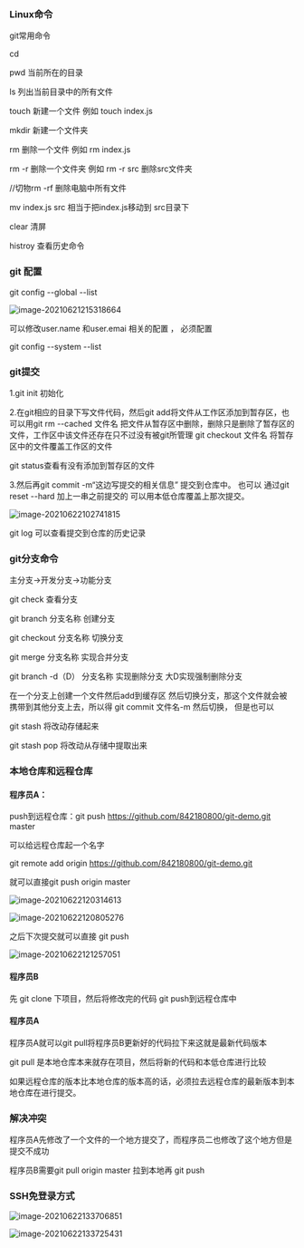 ### Linux命令

git常用命令

cd 

pwd   当前所在的目录

ls 列出当前目录中的所有文件

touch 新建一个文件 例如 touch index.js

mkdir 新建一个文件夹

rm 删除一个文件 例如 rm index.js

rm -r 删除一个文件夹 例如 rm -r src 删除src文件夹

//切物rm -rf 删除电脑中所有文件

mv index.js src 相当于把index.js移动到 src目录下

clear 清屏

histroy 查看历史命令



### git 配置

git config --global --list



![image-20210621215318664](C:\Users\Administrator\AppData\Roaming\Typora\typora-user-images\image-20210621215318664.png)

可以修改user.name 和user.emai 相关的配置 ， 必须配置

git config --system --list

### git提交

1.git init 初始化

2.在git相应的目录下写文件代码，然后git add将文件从工作区添加到暂存区，也可以用git rm --cached 文件名   把文件从暂存区中删除，删除只是删除了暂存区的文件，工作区中该文件还存在只不过没有被git所管理 git checkout 文件名 将暂存区中的文件覆盖工作区的文件

git status查看有没有添加到暂存区的文件

 3.然后再git commit -m“这边写提交的相关信息” 提交到仓库中。  也可以 通过git reset --hard  加上一串之前提交的   可以用本低仓库覆盖上那次提交。 

 ![image-20210622102741815](C:\Users\Administrator\AppData\Roaming\Typora\typora-user-images\image-20210622102741815.png)

git log 可以查看提交到仓库的历史记录

### git分支命令

主分支->开发分支->功能分支

git check 查看分支

git branch 分支名称  创建分支

git checkout 分支名称 切换分支

git merge 分支名称 实现合并分支

git branch -d（D） 分支名称 实现删除分支 大D实现强制删除分支

在一个分支上创建一个文件然后add到缓存区 然后切换分支，那这个文件就会被携带到其他分支上去，所以得 git commit 文件名-m 然后切换， 但是也可以 

git stash 将改动存储起来

git stash pop 将改动从存储中提取出来



### 本地仓库和远程仓库

#### 程序员A：

push到远程仓库：git push https://github.com/842180800/git-demo.git master

可以给远程仓库起一个名字  

git remote add origin https://github.com/842180800/git-demo.git

就可以直接git push origin master

![image-20210622120314613](C:\Users\Administrator\AppData\Roaming\Typora\typora-user-images\image-20210622120314613.png)

![image-20210622120805276](C:\Users\Administrator\AppData\Roaming\Typora\typora-user-images\image-20210622120805276.png)

之后下次提交就可以直接 git push

![image-20210622121257051](C:\Users\Administrator\AppData\Roaming\Typora\typora-user-images\image-20210622121257051.png)

#### 程序员B

先 git clone 下项目，然后将修改完的代码 git push到远程仓库中

#### 程序员A

程序员A就可以git pull将程序员B更新好的代码拉下来这就是最新代码版本

git pull 是本地仓库本来就存在项目，然后将新的代码和本低仓库进行比较

如果远程仓库的版本比本地仓库的版本高的话，必须拉去远程仓库的最新版本到本地仓库在进行提交。

### 解决冲突

程序员A先修改了一个文件的一个地方提交了，而程序员二也修改了这个地方但是提交不成功

程序员B需要git pull origin master 拉到本地再 git push

### SSH免登录方式

![image-20210622133706851](C:\Users\Administrator\AppData\Roaming\Typora\typora-user-images\image-20210622133706851.png)

![image-20210622133725431](C:\Users\Administrator\AppData\Roaming\Typora\typora-user-images\image-20210622133725431.png)
